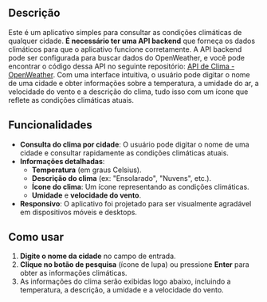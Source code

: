 

## Descrição
Este é um aplicativo simples para consultar as condições climáticas de qualquer cidade. **É necessário ter uma API backend** que forneça os dados climáticos para que o aplicativo funcione corretamente. A API backend pode ser configurada para buscar dados do OpenWeather, e você pode encontrar o código dessa API no seguinte repositório: [API de Clima - OpenWeather](https://github.com/Jheyjaygq/Api-de-clima). Com uma interface intuitiva, o usuário pode digitar o nome de uma cidade e obter informações sobre a temperatura, a umidade do ar, a velocidade do vento e a descrição do clima, tudo isso com um ícone que reflete as condições climáticas atuais.

## Funcionalidades

- **Consulta do clima por cidade**: O usuário pode digitar o nome de uma cidade e consultar rapidamente as condições climáticas atuais.
- **Informações detalhadas**:
  - **Temperatura** (em graus Celsius).
  - **Descrição do clima** (ex: "Ensolarado", "Nuvens", etc.).
  - **Ícone do clima**: Um ícone representando as condições climáticas.
  - **Umidade** e **velocidade do vento**.
- **Responsivo**: O aplicativo foi projetado para ser visualmente agradável em dispositivos móveis e desktops.

## Como usar

1. **Digite o nome da cidade** no campo de entrada.
2. **Clique no botão de pesquisa** (ícone de lupa) ou pressione **Enter** para obter as informações climáticas.
3. As informações do clima serão exibidas logo abaixo, incluindo a temperatura, a descrição, a umidade e a velocidade do vento.
